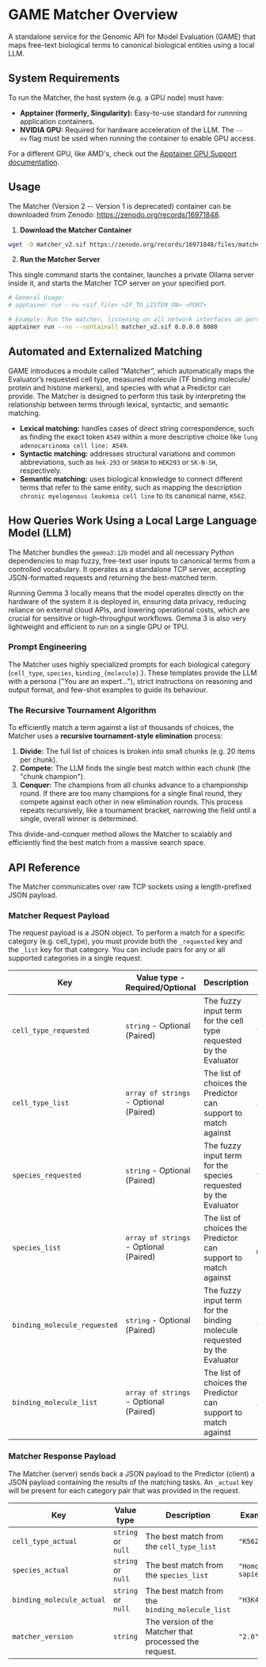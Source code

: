 # GAME Matcher Overview

A standalone service for the Genomic API for Model Evaluation (GAME) that maps free-text biological terms to canonical biological entities using a local LLM.

## System Requirements

To run the Matcher, the host system (e.g. a GPU node) must have:

- **Apptainer (formerly, Singularity):** Easy-to-use standard for runnning application containers.
- **NVIDIA GPU:** Required for hardware acceleration of the LLM. The `--nv` flag must be used when running the container to enable GPU access.

For a different GPU, like AMD's, check out the [Apptainer GPU Support documentation](https://apptainer.org/docs/user/1.0/gpu.html).

## Usage

The Matcher (Version 2 -- Version 1 is deprecated) container can be downloaded from Zenodo: <https://zenodo.org/records/16971848>.

1. **Download the Matcher Container**

```bash
wget -O matcher_v2.sif https://zenodo.org/records/16971848/files/matcher_v2.sif?download=1
```

2. **Run the Matcher Server**

This single command starts the container, launches a private Ollama server inside it, and starts the Matcher TCP server on your specified port.

```bash
# General Usage:
# apptainer run --nv <sif_file> <IP_TO_LISTEN_ON> <PORT>

# Example: Run the matcher, listening on all network interfaces on port 8080
apptainer run --nv --containall matcher_v2.sif 0.0.0.0 8080
```

## Automated and Externalized Matching

GAME introduces a module called “Matcher”, which automatically maps the Evaluator’s requested cell type, measured molecule (TF binding molecule/ protein and histone markers), and species with what a Predictor can provide. The Matcher is designed to perform this task by interpreting the relationship between terms through lexical, syntactic, and semantic matching.

- **Lexical matching:** handles cases of direct string correspondence, such as finding the exact token `A549` within a more descriptive choice like `lung adenocarcinoma cell line: A549`.
- **Syntactic matching:** addresses structural variations and common abbreviations, such as `hek-293` or `SKNSH` to `HEK293` or `SK-N-SH`, respectively.
- **Semantic matching:** uses biological knowledge to connect different terms that refer to the same entity, such as mapping the description `chronic myelogenous leukemia cell line` to its canonical name, `K562`.

## How Queries Work Using a Local Large Language Model (LLM)

The Matcher bundles the `gemma3:12b` model and all necessary Python dependencies to map fuzzy, free-text user inputs to canonical terms from a controlled vocabulary. It operates as a standalone TCP server, accepting JSON-formatted requests and returning the best-matched term.

Running Gemma 3 locally means that the model operates directly on the hardware of the system it is deployed in, ensuring data privacy, reducing reliance on external cloud APIs, and lowering operational costs, which are crucial for sensitive or high-throughput workflows. Gemma 3 is also very lightweight and efficient to run on a single GPU or TPU.

### **Prompt Engineering**

The Matcher uses highly specialized prompts for each biological category (`cell_type`, `species`, `binding_{molecule}`.). These templates provide the LLM with a persona ("You are an expert..."), strict instructions on reasoning and output format, and few-shot examples to guide its behaviour.

### **The Recursive Tournament Algorithm**

To efficiently match a term against a list of thousands of choices, the Matcher uses a **recursive tournament-style elimination** process:

1. **Divide:** The full list of choices is broken into small chunks (e.g. 20 items per chunk).
2. **Compete:** The LLM finds the single best match within each chunk (the "chunk champion").
3. **Conquer:** The champions from all chunks advance to a championship round. If there are too many champions for a single final round, they compete against each other in new elimination rounds. This process repeats recursively, like a tournament bracket, narrowing the field until a single, overall winner is determined.

This divide-and-conquer method allows the Matcher to scalably and efficiently find the best match from a massive search space.

## API Reference

The Matcher communicates over raw TCP sockets using a length-prefixed JSON payload.

### **Matcher Request Payload**

The request payload is a JSON object. To perform a match for a specific category (e.g. cell_type), you must provide both the `_requested` key and the `_list` key for that category. You can include pairs for any or all supported categories in a single request.

| Key                 | Value type - Required/Optional                   | Description  | Example   |
|--------------|--------------|-------------------------------|--------------|
| `cell_type_requested`                 | `string` - Optional (Paired)                   | The fuzzy input term for the cell type requested by the Evaluator | `"Leukemia cell line"`   |
| `cell_type_list`                 | `array of strings` - Optional (Paired)                   | The list of choices the Predictor can support to match against | `["K562", "A549", "HepG2"]`   |
| `species_requested`                 | `string` - Optional (Paired)                   | The fuzzy input term for the species requested by the Evaluator | `"h_sap"`   |
| `species_list`                 | `array of strings` - Optional (Paired)                   | The list of choices the Predictor can support to match against | `["Homo sapiens", "Mus musculus"]`   |
| `binding_molecule_requested`                 | `string` - Optional (Paired)                   | The fuzzy input term for the binding molecule requested by the Evaluator | `"H3K4_trimethylation"`   |
| `binding_molecule_list`                 | `array of strings` - Optional (Paired)                   | The list of choices the Predictor can support to match against | `["CTCF", "H3K4me3", "POLR2A"]`   |

### **Matcher Response Payload**

The Matcher (server) sends back a JSON payload to the Predictor (client) a JSON payload containing the results of the matching tasks. An `_actual` key will be present for each category pair that was provided in the request.

| Key                 | Value type                   | Description  | Example   |
|--------------|--------------|-------------------------------|--------------|
| `cell_type_actual`                 | `string` or `null`                   | The best match from the `cell_type_list` | `"K562"`   |
| `species_actual`                 | `string` or `null`                   | The best match from the `species_list` | `"Homo sapiens"`   |
| `binding_molecule_actual`                 | `string` or `null`                   | The best match from the `binding_molecule_list` | `"H3K4me3"`   |
| `matcher_version`                 | `string`                   | The version of the Matcher that processed the request. | `"2.0"`   |

